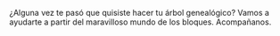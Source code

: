 ¿Alguna vez te pasó que quisiste hacer tu árbol genealógico? Vamos a ayudarte a partir del maravilloso mundo de los bloques. Acompañanos.  